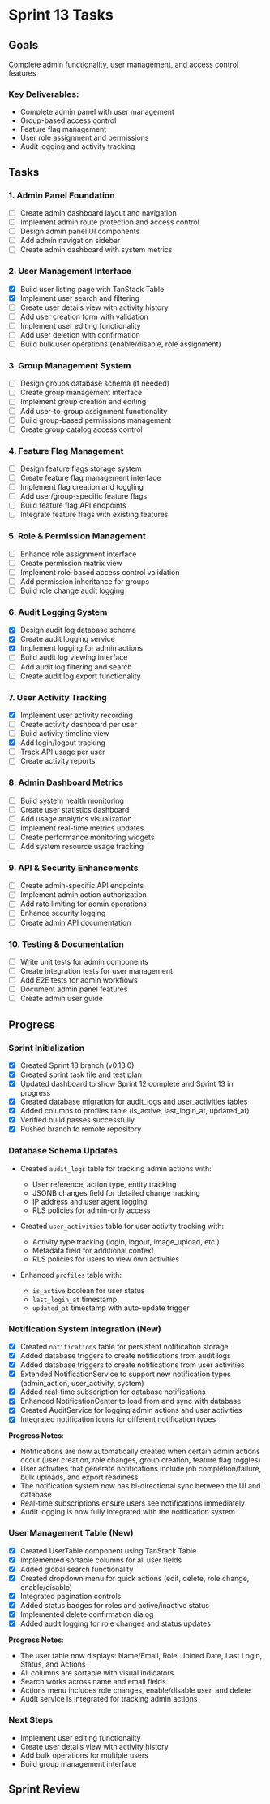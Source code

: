 # Sprint 13 Tasks

## Goals
Complete admin functionality, user management, and access control features

### Key Deliverables:
- Complete admin panel with user management
- Group-based access control
- Feature flag management
- User role assignment and permissions
- Audit logging and activity tracking

## Tasks

### 1. Admin Panel Foundation
- [ ] Create admin dashboard layout and navigation
- [ ] Implement admin route protection and access control
- [ ] Design admin panel UI components
- [ ] Add admin navigation sidebar
- [ ] Create admin dashboard with system metrics

### 2. User Management Interface
- [x] Build user listing page with TanStack Table
- [x] Implement user search and filtering
- [ ] Create user details view with activity history
- [ ] Add user creation form with validation
- [ ] Implement user editing functionality
- [ ] Add user deletion with confirmation
- [ ] Build bulk user operations (enable/disable, role assignment)

### 3. Group Management System
- [ ] Design groups database schema (if needed)
- [ ] Create group management interface
- [ ] Implement group creation and editing
- [ ] Add user-to-group assignment functionality
- [ ] Build group-based permissions management
- [ ] Create group catalog access control

### 4. Feature Flag Management
- [ ] Design feature flags storage system
- [ ] Create feature flag management interface
- [ ] Implement flag creation and toggling
- [ ] Add user/group-specific feature flags
- [ ] Build feature flag API endpoints
- [ ] Integrate feature flags with existing features

### 5. Role & Permission Management
- [ ] Enhance role assignment interface
- [ ] Create permission matrix view
- [ ] Implement role-based access control validation
- [ ] Add permission inheritance for groups
- [ ] Build role change audit logging

### 6. Audit Logging System
- [x] Design audit log database schema
- [x] Create audit logging service
- [x] Implement logging for admin actions
- [ ] Build audit log viewing interface
- [ ] Add audit log filtering and search
- [ ] Create audit log export functionality

### 7. User Activity Tracking
- [x] Implement user activity recording
- [ ] Create activity dashboard per user
- [ ] Build activity timeline view
- [x] Add login/logout tracking
- [ ] Track API usage per user
- [ ] Create activity reports

### 8. Admin Dashboard Metrics
- [ ] Build system health monitoring
- [ ] Create user statistics dashboard
- [ ] Add usage analytics visualization
- [ ] Implement real-time metrics updates
- [ ] Create performance monitoring widgets
- [ ] Add system resource usage tracking

### 9. API & Security Enhancements
- [ ] Create admin-specific API endpoints
- [ ] Implement admin action authorization
- [ ] Add rate limiting for admin operations
- [ ] Enhance security logging
- [ ] Create admin API documentation

### 10. Testing & Documentation
- [ ] Write unit tests for admin components
- [ ] Create integration tests for user management
- [ ] Add E2E tests for admin workflows
- [ ] Document admin panel features
- [ ] Create admin user guide

## Progress

### Sprint Initialization
- [x] Created Sprint 13 branch (v0.13.0)
- [x] Created sprint task file and test plan
- [x] Updated dashboard to show Sprint 12 complete and Sprint 13 in progress
- [x] Created database migration for audit_logs and user_activities tables
- [x] Added columns to profiles table (is_active, last_login_at, updated_at)
- [x] Verified build passes successfully
- [x] Pushed branch to remote repository

### Database Schema Updates
- Created `audit_logs` table for tracking admin actions with:
  - User reference, action type, entity tracking
  - JSONB changes field for detailed change tracking
  - IP address and user agent logging
  - RLS policies for admin-only access
  
- Created `user_activities` table for user activity tracking with:
  - Activity type tracking (login, logout, image_upload, etc.)
  - Metadata field for additional context
  - RLS policies for users to view own activities
  
- Enhanced `profiles` table with:
  - `is_active` boolean for user status
  - `last_login_at` timestamp
  - `updated_at` timestamp with auto-update trigger

### Notification System Integration (New)
- [x] Created `notifications` table for persistent notification storage
- [x] Added database triggers to create notifications from audit logs
- [x] Added database triggers to create notifications from user activities
- [x] Extended NotificationService to support new notification types (admin_action, user_activity, system)
- [x] Added real-time subscription for database notifications
- [x] Enhanced NotificationCenter to load from and sync with database
- [x] Created AuditService for logging admin actions and user activities
- [x] Integrated notification icons for different notification types

**Progress Notes**:
- Notifications are now automatically created when certain admin actions occur (user creation, role changes, group creation, feature flag toggles)
- User activities that generate notifications include job completion/failure, bulk uploads, and export readiness
- The notification system now has bi-directional sync between the UI and database
- Real-time subscriptions ensure users see notifications immediately
- Audit logging is now fully integrated with the notification system

### User Management Table (New)
- [x] Created UserTable component using TanStack Table
- [x] Implemented sortable columns for all user fields
- [x] Added global search functionality
- [x] Created dropdown menu for quick actions (edit, delete, role change, enable/disable)
- [x] Integrated pagination controls
- [x] Added status badges for roles and active/inactive status
- [x] Implemented delete confirmation dialog
- [x] Added audit logging for role changes and status updates

**Progress Notes**:
- The user table now displays: Name/Email, Role, Joined Date, Last Login, Status, and Actions
- All columns are sortable with visual indicators
- Search works across name and email fields
- Actions menu includes role changes, enable/disable user, and delete
- Audit service is integrated for tracking admin actions

### Next Steps
- Implement user editing functionality
- Create user details view with activity history
- Add bulk operations for multiple users
- Build group management interface

## Sprint Review 